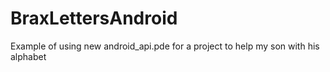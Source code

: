 BraxLettersAndroid
==================

Example of using new android_api.pde for a project to help my son with his alphabet
